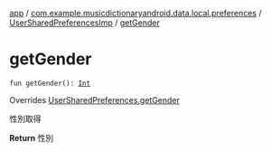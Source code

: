 [app](../../index.md) / [com.example.musicdictionaryandroid.data.local.preferences](../index.md) / [UserSharedPreferencesImp](index.md) / [getGender](./get-gender.md)

# getGender

`fun getGender(): `[`Int`](https://kotlinlang.org/api/latest/jvm/stdlib/kotlin/-int/index.html)

Overrides [UserSharedPreferences.getGender](../-user-shared-preferences/get-gender.md)

性別取得

**Return**
性別

